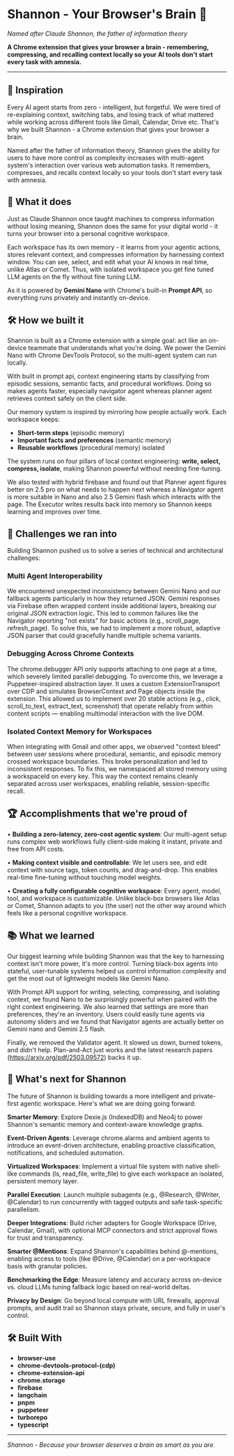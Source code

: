 # Shannon - Your Browser's Brain 🧠

*Named after Claude Shannon, the father of information theory*

**A Chrome extension that gives your browser a brain - remembering, compressing, and recalling context locally so your AI tools don't start every task with amnesia.**

---

## 🎯 Inspiration

Every AI agent starts from zero - intelligent, but forgetful. We were tired of re-explaining context, switching tabs, and losing track of what mattered while working across different tools like Gmail, Calendar, Drive etc. That's why we built Shannon - a Chrome extension that gives your browser a brain. 

Named after the father of information theory, Shannon gives the ability for users to have more control as complexity increases with multi-agent system's interaction over various web automation tasks. It remembers, compresses, and recalls context locally so your tools don't start every task with amnesia.

## 🚀 What it does

Just as Claude Shannon once taught machines to compress information without losing meaning, Shannon does the same for your digital world - it turns your browser into a personal cognitive workspace. 

Each workspace has its own memory - it learns from your agentic actions, stores relevant context, and compresses information by harnessing context window. You can see, select, and edit what your AI knows in real time, unlike Atlas or Comet. Thus, with isolated workspace you get fine tuned LLM agents on the fly without fine tuning LLM. 

As it is powered by **Gemini Nano** with Chrome's built-in **Prompt API**, so everything runs privately and instantly on-device.

## 🛠️ How we built it

Shannon is built as a Chrome extension with a simple goal: act like an on-device teammate that understands what you're doing. We power the Gemini Nano with Chrome DevTools Protocol, so the multi-agent system can run locally. 

With built in prompt api, context engineering starts by classifying from episodic sessions, semantic facts, and procedural workflows. Doing so makes agents faster, especially navigator agent whereas planner agent retrieves context safely on the client side. 

Our memory system is inspired by mirroring how people actually work. Each workspace keeps:
- **Short-term steps** (episodic memory)
- **Important facts and preferences** (semantic memory)  
- **Reusable workflows** (procedural memory) isolated

The system runs on four pillars of local context engineering: **write, select, compress, isolate**, making Shannon powerful without needing fine-tuning.

We also tested with hybrid firebase and found out that Planner agent figures better on 2.5 pro on what needs to happen next whereas a Navigator agent is more suitable in Nano and also 2.5 Gemini flash which interacts with the page. The Executor writes results back into memory so Shannon keeps learning and improves over time.

## 💪 Challenges we ran into

Building Shannon pushed us to solve a series of technical and architectural challenges:

### Multi Agent Interoperability
We encountered unexpected inconsistency between Gemini Nano and our fallback agents particularly in how they returned JSON. Gemini responses via Firebase often wrapped content inside additional layers, breaking our original JSON extraction logic. This led to common failures like the Navigator reporting "not exists" for basic actions (e.g., scroll_page, refresh_page). To solve this, we had to implement a more robust, adaptive JSON parser that could gracefully handle multiple schema variants.

### Debugging Across Chrome Contexts
The chrome.debugger API only supports attaching to one page at a time, which severely limited parallel debugging. To overcome this, we leverage a Puppeteer-inspired abstraction layer. It uses a custom ExtensionTransport over CDP and simulates BrowserContext and Page objects inside the extension. This allowed us to implement over 20 stable actions (e.g., click, scroll_to_text, extract_text, screenshot) that operate reliably from within content scripts — enabling multimodal interaction with the live DOM.

### Isolated Context Memory for Workspaces
When integrating with Gmail and other apps, we observed "context bleed" between user sessions where procedural, semantic, and episodic memory crossed workspace boundaries. This broke personalization and led to inconsistent responses. To fix this, we namespaced all stored memory using a workspaceId on every key. This way the context remains cleanly separated across user workspaces, enabling reliable, session-specific recall.

## 🏆 Accomplishments that we're proud of

• **Building a zero-latency, zero-cost agentic system**: Our multi-agent setup runs complex web workflows fully client-side making it instant, private and free from API costs.

• **Making context visible and controllable**: We let users see, and edit context with source tags, token counts, and drag-and-drop. This enables real-time fine-tuning without touching model weights.

• **Creating a fully configurable cognitive workspace**: Every agent, model, tool, and workspace is customizable. Unlike black-box browsers like Atlas or Comet, Shannon adapts to you (the user) not the other way around which feels like a personal cognitive workspace.

## 📚 What we learned

Our biggest learning while building Shannon was that the key to harnessing context isn't more power, it's more control. Turning black-box agents into stateful, user-tunable systems helped us control information complexity and get the most out of lightweight models like Gemini Nano. 

With Prompt API support for writing, selecting, compressing, and isolating context, we found Nano to be surprisingly powerful when paired with the right context engineering. We also learned that settings are more than preferences, they're an inventory. Users could easily tune agents via autonomy sliders and we found that Navigator agents are actually better on Gemini nano and Gemini 2.5 flash. 

Finally, we removed the Validator agent. It slowed us down, burned tokens, and didn't help. Plan-and-Act just works and the latest research papers (https://arxiv.org/pdf/2503.09572) backs it up.

## 🔮 What's next for Shannon

The future of Shannon is building towards a more intelligent and private-first agentic workspace. Here's what we are doing going forward:

**Smarter Memory**: Explore Dexie.js (IndexedDB) and Neo4j to power Shannon's semantic memory and context-aware knowledge graphs.

**Event-Driven Agents**: Leverage chrome.alarms and ambient agents to introduce an event-driven architecture, enabling proactive classification, notifications, and scheduled automation.

**Virtualized Workspaces**: Implement a virtual file system with native shell-like commands (ls, read_file, write_file) to give each workspace an isolated, persistent memory layer.

**Parallel Execution**: Launch multiple subagents (e.g., @Research, @Writer, @Calendar) to run concurrently with tagged outputs and safe task-specific parallelism.

**Deeper Integrations**: Build richer adapters for Google Workspace (Drive, Calendar, Gmail), with optional MCP connectors and strict approval flows for trust and transparency.

**Smarter @Mentions**: Expand Shannon's capabilities behind @-mentions, enabling access to tools (like @Drive, @Calendar) on a per-workspace basis with granular policies.

**Benchmarking the Edge**: Measure latency and accuracy across on-device vs. cloud LLMs tuning fallback logic based on real-world deltas.

**Privacy by Design**: Go beyond local compute with URL firewalls, approval prompts, and audit trail so Shannon stays private, secure, and fully in user's control.

## 🛠️ Built With

- **browser-use**
- **chrome-devtools-protocol-(cdp)**
- **chrome-extension-api**
- **chrome.storage**
- **firebase**
- **langchain**
- **pnpm**
- **puppeteer**
- **turborepo**
- **typescript**

---

*Shannon - Because your browser deserves a brain as smart as you are.*
